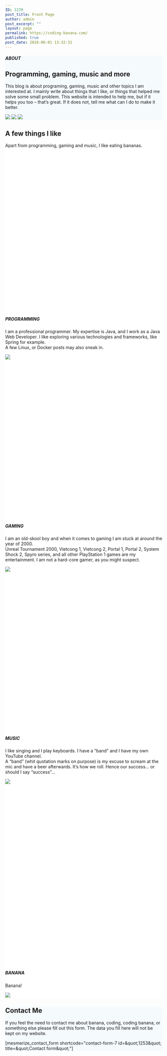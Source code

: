 ```yaml
---
ID: 1270
post_title: Front Page
author: admin
post_excerpt: ""
layout: page
permalink: https://coding-banana.com/
published: true
post_date: 2018-06-01 13:32:31
---
```

<div  id="about-1" style="background-color: #f5fafd;" data-label="About" data-id="about-1" data-export-id="about-1" data-category="about" class="about-1 content-section content-section-spacing"> <div  class="gridContainer"> <div  class="row text-center"> <div  class="section-title-col" data-type="column"> <h5  class="">ABOUT</h5> <h2  class="">Programming, gaming, music and more</h2> <p  class="lead">This blog is about programing, gaming, music and other topics I am interested at. I mainly write about things that I like, or things that helped me solve some small problem. This website is intended to help me, but if it helps you too – that’s great. If it does not, tell me what can I do to make it better. &nbsp;</p>  </div> </div> <div  class="row"> <div  class="col-xs bottom-xs flexbox image-group-bottom-3-img space-bottom-xs center-xs"> <img  class="left-img shadow-large-black" data-size="500x300" src="https://coding-banana.com/wp-content/uploads/2018/06/cropped-gaming-2.png"> <img  class="center-img shadow-large-black" data-size="500x300" src="https://coding-banana.com/wp-content/uploads/2018/06/cropped-coding.jpg"> <img  class="right-img shadow-large-black" data-size="500x300" src="https://coding-banana.com/wp-content/uploads/2018/06/cropped-music.png"> </div> </div> </div> </div><div  id="features-3" style="background-color: #ffffff;" data-label="Features" data-id="features-12-card-bordered" data-export-id="features-12-card-bordered" data-category="features" class="features-12-card-bordered content-section content-section-spacing "> <div  class="gridContainer"> <div  class="row text-center"> <div  class="section-title-col" data-type="column"> <h2  class=""> A few things I like</h2> <p  class="lead"> Apart from programming, gaming and music, I like eating bananas.</p> </div> </div> <div  class="row spaced-cols" data-type="row"> <div  class="col-sm-6"> <div  class="card row-card bordered y-move"> <div  class="row"> <div  class="col-sm-fit icon-column"> <svg  class="svg-inline--fa fa-connectdevelop fa-w-16 icon round bordered color2" aria-hidden="true" data-prefix="fa" data-icon="connectdevelop" role="img" xmlns="http://www.w3.org/2000/svg" viewBox="0 0 512 512" data-fa-i2svg=""></svg><!-- <i                                class="fa icon fa-connectdevelop round bordered color2"> </i> --> </div> <div  class="col-sm" data-type="column"> <h5  class="color2"> PROGRAMMING</h5> <p  class=""> I am a professional programmer. My expertise is Java, and I work as a Java Web Developer. I like exploring various technologies and frameworks, like Spring for example.
<br >A few Linux, or Docker posts may also sneak in.&nbsp;</p> <img  class="custom-image" src="https://coding-banana.com/wp-content/uploads/2018/06/cropped-coding-1.jpg"></div> </div> </div> </div> <div  class="col-sm-6"> <div  class="card row-card bordered y-move"> <div  class="row"> <div  class="col-sm-fit icon-column"> <svg  class="svg-inline--fa fa-codepen fa-w-16 icon round bordered color2" aria-hidden="true" data-prefix="fa" data-icon="codepen" role="img" xmlns="http://www.w3.org/2000/svg" viewBox="0 0 512 512" data-fa-i2svg=""></svg><!-- <i                                class="fa icon fa-codepen round bordered color2"> </i> --> </div> <div  class="col-sm" data-type="column"> <h5  class="color2"> GAMING</h5> <p  class=""> I am an old-skool boy and when it comes to gaming I am stuck at around the year of 2000.
<br >Unreal Tournament 2000, Vietcong 1, Vietcong 2, Portal 1, Portal 2, System Shock 2, Spyro series, and all other PlayStation 1 games are my entertainment. I am not a hard-core gamer, as you might suspect.</p> <img  class="custom-image" src="https://coding-banana.com/wp-content/uploads/2018/06/cropped-gaming-3.png"></div> </div> </div> </div> <div  class="col-sm-6"> <div  class="card row-card bordered y-move"> <div  class="row"> <div  class="col-sm-fit icon-column"> <svg  class="svg-inline--fa fa-cube fa-w-16 icon round bordered color2" aria-hidden="true" data-prefix="fa" data-icon="cube" role="img" xmlns="http://www.w3.org/2000/svg" viewBox="0 0 512 512" data-fa-i2svg=""></svg><!-- <i                                class="fa icon fa-cube round bordered color2"> </i> --> </div> <div  class="col-sm" data-type="column"> <h5  class="color2"> MUSIC</h5> <p  class=""> I like singing and I play keyboards. I have a “band” and I have my own YouTube channel.
<br >A “band” (whit quotation marks on purpose) is my excuse to scream at the mic and have a beer afterwards. It’s how we roll. Hence our success… or should I say “success”… &nbsp;</p> <img  class="custom-image" src="https://coding-banana.com/wp-content/uploads/2018/06/cropped-music-1.png"></div> </div> </div> </div> <div  class="col-sm-6"> <div  class="card row-card bordered y-move"> <div  class="row"> <div  class="col-sm-fit icon-column"> <svg  class="svg-inline--fa fa-database fa-w-14 icon round bordered color2" aria-hidden="true" data-prefix="fa" data-icon="database" role="img" xmlns="http://www.w3.org/2000/svg" viewBox="0 0 448 512" data-fa-i2svg=""></svg><!-- <i                                class="fa icon fa-database round bordered color2"> </i> --> </div> <div  class="col-sm" data-type="column"> <h5  class="color2"> BANANA</h5> <p  class="">Banana!</p> <img  class="custom-image" src="https://coding-banana.com/wp-content/uploads/2018/05/cropped-big_banana.png"></div> </div> </div> </div> </div> </div> </div><div  data-label="Contact" data-id="contact-1" data-export-id="contact-1" data-category="contact" class="contact-1 content-section content-section-spacing white-text" data-parallax-depth="20" id="contact-1" style="background-color: rgb(245, 250, 253); background-image: url(&quot;https://coding-banana.com/wp-content/uploads/2018/05/asciifyme_2000x2000-1.jpg&quot;); background-size: cover; background-position: center top;"> <div  class="gridContainer"> <div  class="row text-center"> <div  class="section-title-col" data-type="column"> <h2  class=""> Contact Me</h2> <p  class="lead"> If you feel the need to contact me about banana, coding, coding banana, or something else please fill out this form. The data you fill here will not be kept on my website.</p> </div> </div> <div  class="row text-center"> <div  class="col-xs-12 col-sm-8 col-sm-offset-2 contact-form-wrapper inline-info"> <div  class="card large-padding"> <div  class="" data-content-shortcode="mesmerize_contact_form shortcode=&quot;contact-form-7 id=&amp;amp;quot;1253&amp;amp;quot; title=&amp;amp;quot;Contact form&amp;amp;quot;&quot;" data-editable="true">[mesmerize_contact_form shortcode="contact-form-7 id=&amp;quot;1253&amp;quot; title=&amp;quot;Contact form&amp;quot;"]</div> </div> </div> </div> </div> </div>